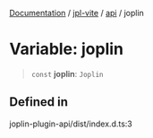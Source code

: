 [Documentation](../../../packages.md) / [jpl-vite](../../index.md) / [api](../index.md) / joplin

# Variable: joplin

> `const` **joplin**: `Joplin`

## Defined in

joplin-plugin-api/dist/index.d.ts:3
